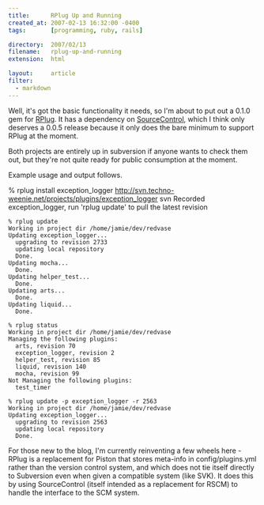 ```yaml
---
title:      RPlug Up and Running
created_at: 2007-02-13 16:32:00 -0400
tags:       [programming, ruby, rails]

directory:  2007/02/13
filename:   rplug-up-and-running
extension:  html

layout:     article
filter:
  - markdown
---
```

Well, it's got the basic functionality it needs, so I'm about to put out a 0.1.0 gem for [RPlug][]. It has a dependency on [SourceControl][], which I think only deserves a 0.0.5 release because it only does the bare minimum to support RPlug at the moment.

Both projects are entirely up in subversion if anyone wants to check them out, but they're not quite ready for public consumption at the moment.

Example usage and output follows.

[RPlug]: http://rubyforge.org/projects/rplug
[SourceControl]: http://rubyforge.org/projects/sourcecontrol
    % rplug install exception_logger http://svn.techno-weenie.net/projects/plugins/exception_logger svn
    Recorded exception_logger, run 'rplug update' to pull the latest revision
    
    % rplug update
    Working in project dir /home/jamie/dev/redvase
    Updating exception_logger...
      upgrading to revision 2733
      updating local repository
      Done.
    Updating mocha...
      Done.
    Updating helper_test...
      Done.
    Updating arts...
      Done.
    Updating liquid...
      Done.
    
    % rplug status
    Working in project dir /home/jamie/dev/redvase
    Managing the following plugins:
      arts, revision 70
      exception_logger, revision 2
      helper_test, revision 85
      liquid, revision 140
      mocha, revision 99
    Not Managing the following plugins:
      test_timer
    
    % rplug update -p exception_logger -r 2563
    Working in project dir /home/jamie/dev/redvase
    Updating exception_logger...
      upgrading to revision 2563
      updating local repository
      Done.

For those new to the blog, I'm currently reinventing a few wheels here - RPlug is a replacement for Piston that stores meta-info in config/plugins.yml rather than the version control system, and which does not tie itself directly to Subversion even when given a compatible system (like SVK). It does this by using SourceControl (itself intended as a replacement for RSCM) to handle the interface to the SCM system.
